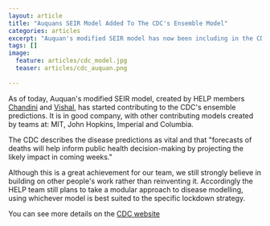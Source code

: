 ```yaml
---
layout: article
title: "Auquans SEIR Model Added To The CDC's Ensemble Model"
categories: articles
excerpt: "Auquan's modified SEIR model has now been including in the CDC repo and will be used to generate the CDC's predictions"
tags: []
image:
  feature: articles/cdc_model.jpg
  teaser: articles/cdc_auquan.png
  
---
```


As of today, Auquan's modified SEIR model, created by HELP members [Chandini](https://www.linkedin.com/in/chandinijain/) and [Vishal](https://www.linkedin.com/in/vishaltomar28/), has started contributing to the CDC's ensemble predictions. It is in good company, with other contributing models created by teams at: MIT, John Hopkins, Imperial and Columbia. 

The CDC describes the disease predictions as vital and that "forecasts of deaths will help inform public health decision-making by projecting the likely impact in coming weeks."

Although this is a great achievement for our team, we still strongly believe in building on other people's work rather than reinventing it. Accordingly the HELP team still plans to take a modular approach to disease modelling, using whichever model is best suited to the specific lockdown strategy.

You can see more details on the [CDC website](https://www.cdc.gov/coronavirus/2019-ncov/covid-data/forecasting-us.html)
